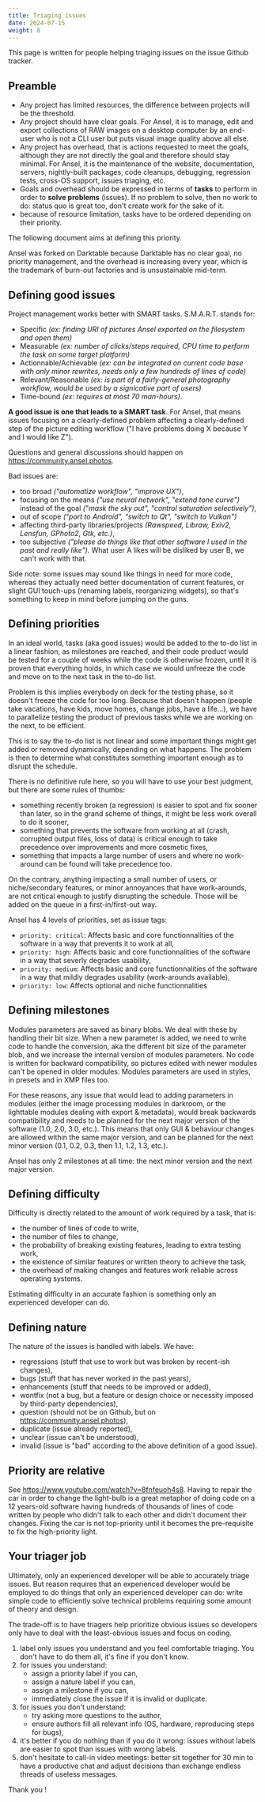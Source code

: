 ```yaml
---
title: Triaging issues
date: 2024-07-15
weight: 8
---
```


This page is written for people helping triaging issues on the issue Github tracker.

## Preamble

- Any project has limited resources, the difference between projects will be the threshold.
- Any project should have clear goals. For Ansel, it is to manage, edit and export collections of RAW images on a desktop computer by an end-user who is not a CLI user but puts visual image quality above all else.
- Any project has overhead, that is actions requested to meet the goals, although they are not directly the goal and therefore should stay minimal. For Ansel, it is the maintenance of the website, documentation, servers, nightly-built packages, code cleanups, debugging, regression tests, cross-OS support, issues triaging, etc.
- Goals and overhead should be expressed in terms of __tasks__ to perform in order to __solve problems__ (issues). If no problem to solve, then no work to do: status quo is great too, don't create work for the sake of it.
- because of resource limitation, tasks have to be ordered depending on their priority.

The following document aims at defining this priority.

Ansel was forked on Darktable because Darktable has no clear goal, no priority management, and the overhead is increasing every year, which is the trademark of burn-out factories and is unsustainable mid-term.

## Defining good issues

Project management works better with SMART tasks. S.M.A.R.T. stands for:

- Specific _(ex: finding URI of pictures Ansel exported on the filesystem and open them)_
- Measurable _(ex: number of clicks/steps required, CPU time to perform the task on some target platform)_
- Actionnable/Achievable _(ex: can be integrated on current code base with only minor rewrites, needs only a few hundreds of lines of code)_
- Relevant/Reasonable _(ex: is part of a fairly-general photography workflow, would be used by a signicative part of users)_
- Time-bound _(ex: requires at most 70 man-hours)_.

__A good issue is one that leads to a SMART task__. For Ansel, that means issues focusing on a clearly-defined problem affecting a clearly-defined step of the picture editing workflow ("I have problems doing X because Y and I would like Z").

Questions and general discussions should happen on <https://community.ansel.photos>.

Bad issues are:

- too broad _("automatize workflow", "improve UX")_,
- focusing on the means _("use neural network", "extend tone curve")_ instead of the goal _("mask the sky out", "control saturation selectively")_,
- out of scope _("port to Android", "switch to Qt", "switch to Vulkan")_
- affecting third-party libraries/projects _(Rawspeed, Libraw, Exiv2, Lensfun, GPhoto2, Gtk, etc.)_,
- too subjective _("please do things like that other software I used in the past and really like")_. What user A likes will be disliked by user B, we can't work with that.

Side note: some issues may sound like things in need for more code, whereas they actually need better documentation of current features, or slight GUI touch-ups (renaming labels, reorganizing widgets), so that's something to keep in mind before jumping on the guns.

## Defining priorities

In an ideal world, tasks (aka good issues) would be added to the to-do list in a linear fashion, as milestones are reached, and their code product would be tested for a couple of weeks while the code is otherwise frozen, until it is proven that everything holds, in which case we would unfreeze the code and move on to the next task in the to-do list.

Problem is this implies everybody on deck for the testing phase, so it doesn't freeze the code for too long. Because that doesn't happen (people take vacations, have kids, move homes, change jobs, have a life…), we have to parallelize testing the product of previous tasks while we are working on the next, to be efficient.

This is to say the to-do list is not linear and some important things might get added or removed dynamically, depending on what happens. The problem is then to determine what constitutes something important enough as to disrupt the schedule.

There is no definitive rule here, so you will have to use your best judgment, but there are some rules of thumbs:

- something recently broken (a regression) is easier to spot and fix sooner than later, so in the grand scheme of things, it might be less work overall to do it sooner,
- something that prevents the software from working at all (crash, corrupted output files, loss of data) is critical enough to take precedence over improvements and more cosmetic fixes,
- something that impacts a large number of users and where no work-around can be found will take precedence too.

On the contrary, anything impacting a small number of users, or niche/secondary features, or minor annoyances that have work-arounds, are not critical enough to justify disrupting the schedule. Those will be added on the queue in a first-in/first-out way.

Ansel has 4 levels of priorities, set as issue tags:

- `priority: critical`: Affects basic and core functionnalities of the software in a way that prevents it to work at all,
- `priority: high`: Affects basic and core functionnalities of the software in a way that severly degrades usability,
- `priority: medium`: Affects basic and core functionnalities of the software in a way that mildly degrades usability (work-arounds available),
- `priority: low`: Affects optional and niche functionnalities

## Defining milestones

Modules parameters are saved as binary blobs. We deal with these by handling their bit size. When a new parameter is added, we need to write code to handle the conversion, aka the different bit size of the parameter blob, and we increase the internal version of modules parameters. No code is written for backward compatibility, so pictures edited with newer modules can't be opened in older modules. Modules parameters are used in styles, in presets and in XMP files too.

For these reasons, any issue that would lead to adding parameters in modules (either the image processing modules in darkroom, or the lighttable modules dealing with export & metadata), would break backwards compatibility and needs to be planned for the next major version of the software (1.0, 2.0, 3.0, etc.). This means that only GUI & behaviour changes are allowed within the same major version, and can be planned for the next minor version (0.1, 0.2, 0.3, then 1.1, 1.2, 1.3, etc.).

Ansel has only 2 milestones at all time: the next minor version and the next major version.

## Defining difficulty

Difficulty is directly related to the amount of work required by a task, that is:

- the number of lines of code to write,
- the number of files to change,
- the probability of breaking existing features, leading to extra testing work,
- the existence of similar features or written theory to achieve the task,
- the overhead of making changes and features work reliable across operating systems.

Estimating difficulty in an accurate fashion is something only an experienced developer can do.

## Defining nature

The nature of the issues is handled with labels. We have:

- regressions (stuff that use to work but was broken by recent-ish changes),
- bugs (stuff that has never worked in the past years),
- enhancements (stuff that needs to be improved or added),
- wontfix (not a bug, but a feature or design choice or necessity imposed by third-party dependencies),
- question (should not be on Github, but on <https://community.ansel.photos>),
- duplicate (issue already reported),
- unclear (issue can't be understood),
- invalid (issue is "bad" according to the above definition of a good issue).

## Priority are relative

See <https://www.youtube.com/watch?v=8fnfeuoh4s8>. Having to repair the car in order to change the light-bulb is a great metaphor of doing code on a 12 years-old software having hundreds of thousands of lines of code written by people who didn't talk to each other and didn't document their changes. Fixing the car is not top-priority until it becomes the pre-requisite to fix the high-priority light.

## Your triager job

Ultimately, only an experienced developer will be able to accurately triage issues. But reason requires that an experienced developer would be employed to do things that only an experienced developer can do: write simple code to efficiently solve technical problems requiring some amount of theory and design.

The trade-off is to have triagers help prioritize obvious issues so developers only have to deal with the least-obvious issues and focus on coding.

1. label only issues you understand and you feel comfortable triaging. You don't have to do them all, it's fine if you don't know.
2. for issues you understand:
   - assign a priority label if you can,
   - assign a nature label if you can,
   - assign a milestone if you can,
   - immediately close the issue if it is invalid or duplicate.
3. for issues you don't understand:
   - try asking more questions to the author,
   - ensure authors fill all relevant info (OS, hardware, reproducing steps for bugs),
4. it's better if you do nothing than if you do it wrong: issues without labels are easier to spot than issues with wrong labels.
5. don't hesitate to call-in video meetings: better sit together for 30 min to have a productive chat and adjust decisions than exchange endless threads of useless messages.

Thank you !
